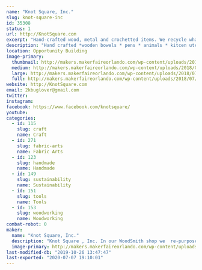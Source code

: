 ```yaml
---
name: "Knot Square, Inc."
slug: knot-square-inc
id: 35308
status: 1
url: http://KnotSquare.com
excerpt: "Hand-crafted wood, metal and crochetted items. We recycle what others throw in the landfills. "
description: "Hand crafted *wooden bowels * pens * animals * kitcen utensils * tables * stools * afghans * washcloths * candle holders"
location: Opportunity Building
image-primary:
  thumbnail: http://makers.makerfaireorlando.com/wp-content/uploads/2018/07/20151015_150607-150x150.jpg
  medium: http://makers.makerfaireorlando.com/wp-content/uploads/2018/07/20151015_150607-300x169.jpg
  large: http://makers.makerfaireorlando.com/wp-content/uploads/2018/07/20151015_150607-1024x576.jpg
  full: http://makers.makerfaireorlando.com/wp-content/uploads/2018/07/20151015_150607.jpg
website: http://KnotSquare.com
email: 2kbuglover@gmail.com
twitter: 
instagram: 
facebook: https://www.facebook.com/knotsquare/
youtube: 
categories:
  - id: 115
    slug: craft
    name: Craft
  - id: 271
    slug: fabric-arts
    name: Fabric Arts
  - id: 123
    slug: handmade
    name: Handmade
  - id: 149
    slug: sustainability
    name: Sustainability
  - id: 151
    slug: tools
    name: Tools
  - id: 153
    slug: woodworking
    name: Woodworking
combat-robot: 0
maker:
  name: "Knot Square, Inc."
  description: "Knot Square , Inc. In our WoodSmith shop we  re-purposes items that would goto landfills, be burned or otherwise wasted. We use wood crafting skills to make furniture, serving trays, bowls, candle holders, pilons, boxes, wine racks, etc. We also use the skills of the BlackSmith Shop to produce hangers, knives, scrapers, rain chains and other useful items."
  image-primary: http://makers.makerfaireorlando.com/wp-content/uploads/2016/07/20160201_182232-2-683x1024.jpg
last-modified-db: "2019-10-26 13:47:47"
last-exported: "2020-07-07 19:10:01"
---
```

